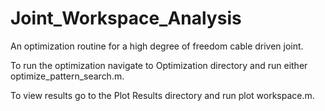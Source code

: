 # Joint_Workspace_Analysis
An optimization routine for a high degree of freedom cable driven joint.

To run the optimization navigate to Optimization directory and run either optimize_pattern_search.m.

To view results go to the Plot Results directory and run plot workspace.m.
